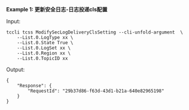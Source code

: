 **Example 1: 更新安全日志-日志投递cls配置**



Input: 

```
tccli tcss ModifySecLogDeliveryClsSetting --cli-unfold-argument  \
    --List.0.LogType xx \
    --List.0.State True \
    --List.0.LogSet xx \
    --List.0.Region xx \
    --List.0.TopicID xx
```

Output: 
```
{
    "Response": {
        "RequestId": "29b37d86-f63d-43d1-b21a-640e82965198"
    }
}
```

